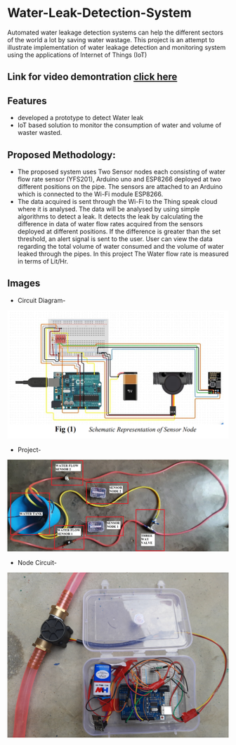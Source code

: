 # Water-Leak-Detection-System

Automated  water leakage detection systems can help the different sectors of the world a lot by saving water wastage. This project is an attempt to illustrate implementation of water leakage detection and monitoring system using the applications of Internet of Things (IoT)

## Link for video demontration  [click here](https://drive.google.com/file/d/11zB9FCx5gNSS3r3FTpFqccRpeW6_YV94/view?usp=sharing)

## Features
* developed a prototype to detect Water leak
*  IoT based solution to monitor the consumption of water and volume of waster wasted.

## Proposed Methodology:
* The proposed system uses Two Sensor nodes each consisting of water flow rate sensor (YFS201), Arduino uno and ESP8266 deployed at two different positions on the pipe. The sensors are attached to an Arduino which is connected to the Wi-Fi module ESP8266.
* The data acquired is sent through the Wi-Fi to the Thing speak cloud where it is analysed. The data will be analysed by using simple algorithms to detect a leak. It detects the leak by calculating the difference in data of water flow rates acquired from the sensors deployed at different positions. If the difference is greater than the set threshold, an alert signal is sent to the user. User can view the data regarding the total volume of water consumed and the volume of water leaked through the pipes. In this project The Water flow rate is measured in terms of Lit/Hr.



## Images
* Circuit Diagram-
 <p align ="center" >
  <img  width="700" src="https://github.com/sankalp20436/Water-Leak-Detection-System/blob/main/circuit-diagram.png" alt="Material Bread logo">
  </p>
  
* Project-
 <p align ="center" >
  <img  width="700" src="https://github.com/sankalp20436/Water-Leak-Detection-System/blob/main/project.jpg" alt="Material Bread logo">
  </p>


* Node Circuit-
 <p align ="center" >
  <img  width="700" src="https://github.com/sankalp20436/Water-Leak-Detection-System/blob/main/node.png" alt="Material Bread logo">
  </p>

